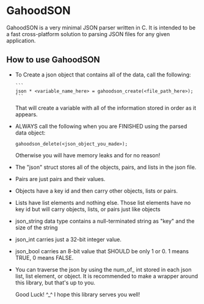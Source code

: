 # GahoodSON

GahoodSON is a very minimal JSON parser written in C. It is intended to be a fast cross-platform solution to parsing JSON files for any given application.

## How to use GahoodSON
 - To Create a json object that contains all of the data,
 call the following: 
       
       ```
       json * <variable_name_here> = gahoodson_create(<file_path_here>);
       ```

    That will create a variable with all of the information stored in order as it appears.
 
  - ALWAYS call the following when you are FINISHED using the parsed data object:

       ```
       gahoodson_delete(<json_object_you_made>);
       ```

    Otherwise you will have memory leaks and for no reason!
 
 
  - The "json" struct stores all of the objects, pairs, and lists in the json file.
  - Pairs are just pairs and their values. 
  - Objects have a key id and then carry other objects, lists or pairs.
  - Lists have list elements and nothing else. Those list elements have no key id but will carry objects, lists, or pairs just like objects
 
  - json_string data type contains a null-terminated string as "key" and the size of the string
  - json_int carries just a 32-bit integer value.
  - json_bool carries an 8-bit value that SHOULD be only 1 or 0. 1 means TRUE, 0 means FALSE. 
 
  - You can traverse the json by using the num_of_<type> int stored in each json list, list element, or object. It is recommended to make a wrapper around this library, but that's up to you.
 
    
 
    Good Luck! ^_^ I hope this library serves you well!

